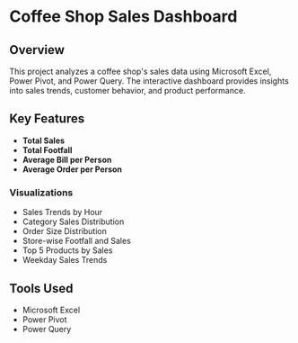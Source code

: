 # Coffee Shop Sales Dashboard

## Overview
This project analyzes a coffee shop's sales data using Microsoft Excel, Power Pivot, and Power Query. The interactive dashboard provides insights into sales trends, customer behavior, and product performance.

## Key Features
- **Total Sales**
- **Total Footfall**
- **Average Bill per Person**
- **Average Order per Person**

### Visualizations
- Sales Trends by Hour
- Category Sales Distribution
- Order Size Distribution
- Store-wise Footfall and Sales
- Top 5 Products by Sales
- Weekday Sales Trends

## Tools Used
- Microsoft Excel
- Power Pivot
- Power Query
